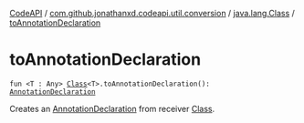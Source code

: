 [CodeAPI](../../index.md) / [com.github.jonathanxd.codeapi.util.conversion](../index.md) / [java.lang.Class](index.md) / [toAnnotationDeclaration](.)

# toAnnotationDeclaration

`fun <T : Any> `[`Class`](http://docs.oracle.com/javase/6/docs/api/java/lang/Class.html)`<T>.toAnnotationDeclaration(): `[`AnnotationDeclaration`](../../com.github.jonathanxd.codeapi.base/-annotation-declaration/index.md)

Creates an [AnnotationDeclaration](../../com.github.jonathanxd.codeapi.base/-annotation-declaration/index.md) from receiver [Class](http://docs.oracle.com/javase/6/docs/api/java/lang/Class.html).

